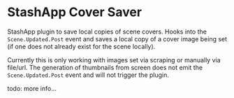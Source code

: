 # StashApp Cover Saver


StashApp plugin to save local copies of scene covers. Hooks into the `Scene.Updated.Post` event and saves a local copy of a cover image being set (if one does not already exist for the scene locally).

Currently this is only working with images set via scraping or manually via file/url. The generation of thumbnails from screen does not emit the `Scene.Updated.Post` event and will not trigger the plugin.

todo: more info...
